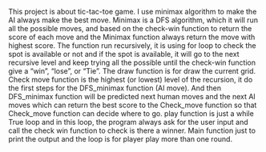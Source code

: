This project is about tic-tac-toe game. I use minimax algorithm to make the AI always make the best move. Minimax is a DFS algorithm, which it will run all the possible moves, and based on the check-win function to return the score of each move and the Minimax function always return the move with highest score. The function run recursively, it is using for loop to check the spot is available or not and if the spot is available, it will go to the next recursive level and keep trying all the possible until the check-win function give a “win”, “lose”, or “Tie”. The draw function is for draw the current grid. Check move function is the highest (or lowest) level of the recursion, it do the first steps for the DFS_minimax function (AI move). And then DFS_minimax function will be predicted next human moves and the next AI moves which can return the best score to the Check_move function so that Check_move function can decide where to go. play function is just a while True loop and in this loop, the program always ask for the user input and call the check win function to check is there a winner. Main function just to print the output and the loop is for player play more than one round. 